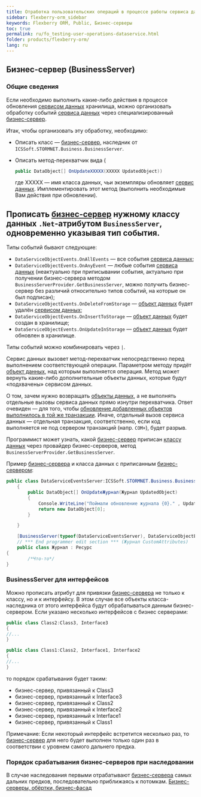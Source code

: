 ```yaml
---
title: Отработка пользовательских операций в процессе работы сервиса данных (интеграция с бизнес-сервером)
sidebar: flexberry-orm_sidebar
keywords: Flexberry ORM, Public, Бизнес-серверы
toc: true
permalink: ru/fo_testing-user-operations-dataservice.html
folder: products/flexberry-orm/
lang: ru
---
```


## Бизнес-сервер (BusinessServer)

### Общие сведения

Если необходимо выполнить какие-либо действия в процессе обновления [сервисом данных](fo_data-service.html) хранилища, можно организовать обработку событий [сервиса данных](fo_data-service.html) через специализированный [бизнес-сервер](fo_business-servers-wrapper-business-facade.html).

Итак, чтобы организовать эту обработку, необходимо: 

* Описать класс — [бизнес-сервер](fo_business-servers-wrapper-business-facade.html), наследник от `ICSSoft.STORMNET.Business.BusinessServer`.
* Описать метод-перехватчик вида (

	```csharp
	public DataObject[] OnUpdateXXXXX(XXXXX UpdatedObject))
	```

	где XXXXX — имя класса данных, чьи экземпляры обновляет [сервис данных](fo_data-service.html). Имплементировать этот метод (выполнить необходимые Вам действия при обновлении).

## Прописать [бизнес-сервер](fo_business-servers-wrapper-business-facade.html) нужному классу данных `.Net`-атрибутом `BusinessServer`, одновременно указывая тип события.

Типы событий бывают следующие: 

* `DataServiceObjectEvents.OnAllEvents` — все события [сервиса данных](fo_data-service.html);
* `DataServiceObjectEvents.OnAnyEvent` — любые события [сервиса данных](fo_data-service.html) (неактуально при приписывании события, актуально при получении бизнес-сервера методом `BusinessServerProvider.GetBusinessServer`, можно получить бизнес-сервер без различий относительно типов событий, на которые он был подписан);
* `DataServiceObjectEvents.OnDeleteFromStorage` — [объект данных](fo_data-object.html) будет удалён [сервисом данных](fo_data-service.html);
* `DataServiceObjectEvents.OnInsertToStorage` — [объект данных](fo_data-object.html) будет создан в хранилище;
* `DataServiceObjectEvents.OnUpdateInStorage` — [объект данных](fo_data-object.html) будет обновлен в хранилище.

Типы событий можно комбинировать через `|`.

Сервис данных вызовет метод-перехватчик непосредственно перед выполнением соответствующей операции. Параметром методу придёт [объект данных](fo_data-object.html), над которым выполняется операция. Метод может вернуть какие-либо дополнительные объекты данных, которые будут «подхвачены» сервисом данных.

О том, зачем нужно возвращать [объекты данных](fo_data-object.html), а не выполнять отдельные вызовы сервиса данных прямо изнутри перехватчика. Ответ очевиден — для того, чтобы [обновление добавленных объектов выполнилось в той же транзакции](fo_bs-transact.html). Иначе, отдельный вызов сервиса данных — отдельная транзакция, соответственно, если код выполняется не под сервером транзакций (напр. `COM+`), будет разрыв.

Программист может узнать, какой [бизнес-сервер](fo_business-servers-wrapper-business-facade.html) приписан [классу данных](fo_data-object.html) через провайдер бизнес-серверов, метод `BusinessServerProvider.GetBusinessServer`.

Пример [бизнес-сервера](fo_business-servers-wrapper-business-facade.html) и класса данных с приписанным [бизнес-сервером](fo_business-servers-wrapper-business-facade.html):

```csharp
public class DataServiceEventsServer:ICSSoft.STORMNET.Business.BusinessServer
	{
		public DataObject[] OnUpdateЖурнал(Журнал UpdatedObject)
		{
			Console.WriteLine("Поймали обновление журнала {0}." , UpdatedObject.Наименование);
			return new DataObject[0];
		}

	}

	[BusinessServer(typeof(DataServiceEventsServer), DataServiceObjectEvents.OnInsertToStorage)]
    // *** End programmer edit section *** (Журнал CustomAttributes)
    public class Журнал : Ресурс
{
		/*Что-то*/
}
```

### BusinessServer для интерфейсов

Можно прописать атрибут для привязки [бизнес-сервера](fo_business-servers-wrapper-business-facade.html) не только к классу, но и к интерфейсу. В этом случае все объекты класса-наследника от этого интерфейса будут обрабатываться данным бизнес-сервером. Если указано несколько интерфейсов с бизнес серверами: 

```csharp
public class Class2:Class3, Interface3
{
//...
}

public class Class1:Class2, Interface1, Interface2
{
//...
}
```

то порядок срабатывания будет таким: 

* бизнес-сервер, привязанный к Class3
* бизнес-сервер, привязанный к Interface3
* бизнес-сервер, привязанный к Class2
* бизнес-сервер, привязанный к Interface2
* бизнес-сервер, привязанный к Interface1
* бизнес-сервер, привязанный к Class1

Примечание: Если некоторый интерфейс встретится несколько раз, то [бизнес-сервер](fo_business-servers-wrapper-business-facade.html) для него будет выполнен только один раз в соответствии с уровнем самого дальнего предка.

### Порядок срабатывания бизнес-серверов при наследовании
В случае наследования первыми отрабатывают [бизнес-сервера](fo_business-servers-wrapper-business-facade.html) самых дальних предков, последовательно приближаясь к потомкам. [Бизнес-серверы, обёртки, бизнес-фасад](fo_business-servers-wrapper-business-facade.html)
